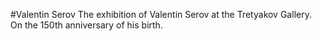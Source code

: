#Valentin Serov
The exhibition of Valentin Serov at the Tretyakov Gallery. On the 150th anniversary of his birth.
